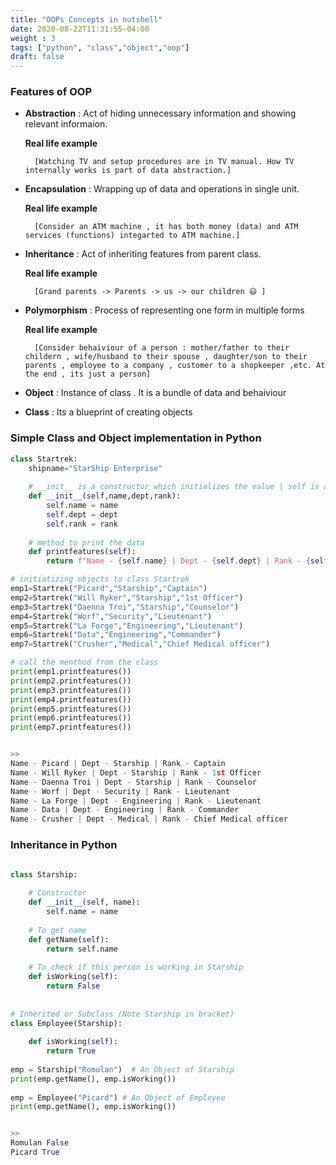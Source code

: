 ```yaml
---
title: "OOPs Concepts in nutshell"
date: 2020-08-22T11:31:55-04:00
weight : 3
tags: ["python", "class","object","oop"]
draft: false
---
```


### Features of OOP

- **Abstraction**   :   Act of hiding unnecessary information and showing relevant informaion. 
    
    **Real life example**
        
        [Watching TV and setup procedures are in TV manual. How TV internally works is part of data abstraction.]
        
- **Encapsulation** :   Wrapping up of data and operations in single unit.

    **Real life example**
        
        [Consider an ATM machine , it has both money (data) and ATM services (functions) integarted to ATM machine.]
        


- **Inheritance**   :   Act of inheriting features from parent class.
    
    **Real life example**
        
        [Grand parents -> Parents -> us -> our children 😃 ]
        

- **Polymorphism**  :   Process of representing one form in multiple forms

     **Real life example**
        
        [Consider behaiviour of a person : mother/father to their childern , wife/husband to their spouse , daughter/son to their parents , employee to a company , customer to a shopkeeper ,etc. At the end , its just a person]
        


- **Object** : Instance of class . It is a bundle of data and behaiviour


- **Class** : Its a blueprint of creating objects


### Simple Class and Object implementation in Python 

```python
class Startrek:
    shipname="StarShip Enterprise"
    
    # __init__ is a constructor which initializes the value | self is an instance - it can be named anything
    def __init__(self,name,dept,rank):
        self.name = name
        self.dept = dept
        self.rank = rank
    
    # method to print the data 
    def printfeatures(self):
        return f"Name - {self.name} | Dept - {self.dept} | Rank - {self.rank}"

# initiatizing objects to class Startrek
emp1=Startrek("Picard","Starship","Captain")
emp2=Startrek("Will Ryker","Starship","1st Officer")
emp3=Startrek("Daenna Troi","Starship","Counselor")
emp4=Startrek("Worf","Security","Lieutenant")
emp5=Startrek("La Forge","Engineering","Lieutenant")
emp6=Startrek("Data","Engineering","Commander")
emp7=Startrek("Crusher","Medical","Chief Medical officer")

# call the menthod from the class
print(emp1.printfeatures())
print(emp2.printfeatures())
print(emp3.printfeatures())
print(emp4.printfeatures())
print(emp5.printfeatures())
print(emp6.printfeatures())
print(emp7.printfeatures())


>>
Name - Picard | Dept - Starship | Rank - Captain
Name - Will Ryker | Dept - Starship | Rank - 1st Officer
Name - Daenna Troi | Dept - Starship | Rank - Counselor
Name - Worf | Dept - Security | Rank - Lieutenant
Name - La Forge | Dept - Engineering | Rank - Lieutenant
Name - Data | Dept - Engineering | Rank - Commander
Name - Crusher | Dept - Medical | Rank - Chief Medical officer

```

### Inheritance in Python 


```python

class Starship: 
       
    # Constructor 
    def __init__(self, name): 
        self.name = name 
   
    # To get name 
    def getName(self): 
        return self.name 
   
    # To check if this person is working in Starship
    def isWorking(self): 
        return False
   
   
# Inherited or Subclass (Note Starship in bracket) 
class Employee(Starship): 
   
    def isWorking(self): 
        return True
    
emp = Starship("Romulan")  # An Object of Starship 
print(emp.getName(), emp.isWorking()) 
   
emp = Employee("Picard") # An Object of Employee 
print(emp.getName(), emp.isWorking()) 


>>
Romulan False
Picard True

```